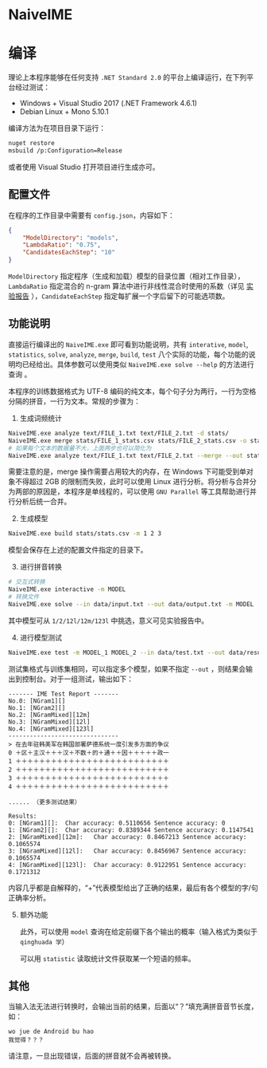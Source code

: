 # NaiveIME

# 编译

理论上本程序能够在任何支持 `.NET Standard 2.0` 的平台上编译运行，在下列平台经过测试：

* Windows + Visual Studio 2017 (.NET Framework 4.6.1)
* Debian Linux + Mono 5.10.1

编译方法为在项目目录下运行： 

```bash
nuget restore
msbuild /p:Configuration=Release
```

或者使用 Visual Studio 打开项目进行生成亦可。

## 配置文件

在程序的工作目录中需要有 `config.json`，内容如下：

```json
{
	"ModelDirectory": "models",
	"LambdaRatio": "0.75",
	"CandidatesEachStep": "10"
}
```

`ModelDirectory` 指定程序（生成和加载）模型的目录位置（相对工作目录），`LambdaRatio` 指定混合的 n-gram 算法中进行非线性混合时使用的系数（详见 [实验报告](../README.md) ），`CandidateEachStep` 指定每扩展一个字后留下的可能选项数。

## 功能说明

直接运行编译出的 `NaiveIME.exe` 即可看到功能说明，共有 `interative`, `model`, `statistics`, `solve`, `analyze`, `merge`, `build`, `test`  八个实际的功能，每个功能的说明均已经给出。具体参数可以使用类似 `NaiveIME.exe solve --help` 的方法进行查询 。

本程序的训练数据格式为 UTF-8 编码的纯文本，每个句子分为两行，一行为空格分隔的拼音，一行为文本。常规的步骤为：

1. 生成词频统计

```bash
NaiveIME.exe analyze text/FILE_1.txt text/FILE_2.txt -d stats/
NaiveIME.exe merge stats/FILE_1_stats.csv stats/FILE_2_stats.csv -o stats/stats.csv
# 如果每个文本的数据量不大，上面两步也可以简化为
NaiveIME.exe analyze text/FILE_1.txt text/FILE_2.txt --merge --out stats/stats.csv
```

需要注意的是，merge 操作需要占用较大的内存，在 Windows 下可能受到单对象不得超过 2GB 的限制而失败，此时可以使用 Linux 进行分析。将分析与合并分为两部的原因是，本程序是单线程的，可以使用 `GNU Parallel` 等工具帮助进行并行分析后统一合并。

2. 生成模型

```bash
NaiveIME.exe build stats/stats.csv -m 1 2 3
```

模型会保存在上述的配置文件指定的目录下。

3. 进行拼音转换

```bash
# 交互式转换
NaiveIME.exe interactive -m MODEL
# 转换文件
NaiveIME.exe solve --in data/input.txt --out data/output.txt -m MODEL
```

其中模型可从 `1/2/12l/12m/123l` 中挑选，意义可见实验报告中。

4. 进行模型测试

```bash
NaiveIME.exe test -m MODEL_1 MODEL_2 --in data/test.txt --out data/result.txt
```

测试集格式与训练集相同，可以指定多个模型，如果不指定 `--out` ，则结果会输出到控制台。对于一组测试，输出如下：

```
------- IME Test Report -------
No.0: [NGram1][]
No.1: [NGram2][]
No.2: [NGramMixed][12m]
No.3: [NGramMixed][12l]
No.4: [NGramMixed][123l]
-------------------------------
> 在去年驻韩美军在韩国部署萨德系统一度引发多方面的争议
0 ＋区＋主汉＋＋＋汉＋不数＋的＋通＋＋因＋＋＋＋＋政一
1 ＋＋＋＋＋＋＋＋＋＋＋＋＋＋＋＋＋＋＋＋＋＋＋＋＋＋
2 ＋＋＋＋＋＋＋＋＋＋＋＋＋＋＋＋＋＋＋＋＋＋＋＋＋＋
3 ＋＋＋＋＋＋＋＋＋＋＋＋＋＋＋＋＋＋＋＋＋＋＋＋＋＋
4 ＋＋＋＋＋＋＋＋＋＋＋＋＋＋＋＋＋＋＋＋＋＋＋＋＋＋

...... （更多测试结果）

Results:
0: [NGram1][]:	Char accuracy: 0.5110656 Sentence accuracy: 0
1: [NGram2][]:	Char accuracy: 0.8389344 Sentence accuracy: 0.1147541
2: [NGramMixed][12m]:	Char accuracy: 0.8467213 Sentence accuracy: 0.1065574
3: [NGramMixed][12l]:	Char accuracy: 0.8456967 Sentence accuracy: 0.1065574
4: [NGramMixed][123l]:	Char accuracy: 0.9122951 Sentence accuracy: 0.1721312
```

内容几乎都是自解释的，“+”代表模型给出了正确的结果，最后有各个模型的字/句正确率分析。

5. 额外功能

   此外，可以使用 `model` 查询在给定前缀下各个输出的概率（输入格式为类似于 `qinghuada 学`）

   可以用 `statistic` 读取统计文件获取某一个短语的频率。 

## 其他

当输入法无法进行转换时，会输出当前的结果，后面以“？”填充满拼音音节长度，如：

```
wo jue de Android bu hao
我觉得？？？
```

请注意，一旦出现错误，后面的拼音就不会再被转换。